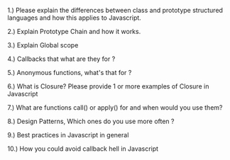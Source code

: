 1.) Please explain the differences between class and prototype structured languages and how this applies to Javascript.

2.) Explain Prototype Chain and how it works.

3.) Explain Global scope

4.) Callbacks that what are they for ?

5.) Anonymous functions, what's that for ?

6.) What is Closure?  Please provide 1 or more examples of Closure in Javascript

7.) What are functions call() or apply() for and when would you use them?

8.) Design Patterns, Which ones do you use more often ?

9.) Best practices in Javascript in general

10.) How you could avoid callback hell in Javascript